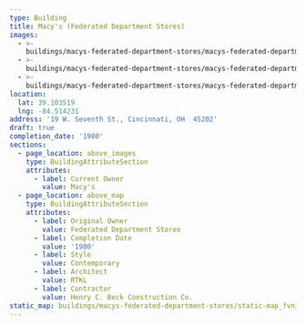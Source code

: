 ```yaml
---
type: Building
title: Macy's (Federated Department Stores)
images:
  - >-
    buildings/macys-federated-department-stores/macys-federated-department-stores-0_rs5fxg
  - >-
    buildings/macys-federated-department-stores/macys-federated-department-stores-1_iiqdin
  - >-
    buildings/macys-federated-department-stores/macys-federated-department-stores-2_nvkokf
location:
  lat: 39.103519
  lng: -84.514231
address: '19 W. Seventh St., Cincinnati, OH  45202'
draft: true
completion_date: '1980'
sections:
  - page_location: above_images
    type: BuildingAttributeSection
    attributes:
      - label: Current Owner
        value: Macy's
  - page_location: above_map
    type: BuildingAttributeSection
    attributes:
      - label: Original Owner
        value: Federated Department Stores
      - label: Completion Date
        value: '1980'
      - label: Style
        value: Contemporary
      - label: Architect
        value: RTKL
      - label: Contractor
        value: Henry C. Beck Construction Co.
static_map: buildings/macys-federated-department-stores/static-map_fvniho
---
```

